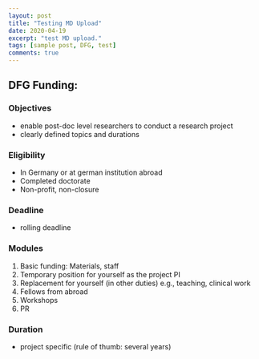 ```yaml
---
layout: post
title: "Testing MD Upload"
date: 2020-04-19
excerpt: "test MD upload."
tags: [sample post, DFG, test]
comments: true
---
```



## DFG Funding:

### Objectives
* enable post-doc level researchers to conduct a research project 
* clearly defined topics and durations


### Eligibility

* In Germany or at german institution abroad
* Completed doctorate
* Non-profit, non-closure

### Deadline
* rolling deadline


### Modules
1. Basic funding: 
    Materials, staff
2. Temporary position for yourself as the project PI
3. Replacement for yourself (in other duties) 
    e.g., teaching, clinical work
4. Fellows from abroad
5. Workshops
6. PR

### Duration
* project specific (rule of thumb: several years)


